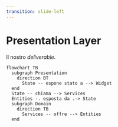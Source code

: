 ```yaml
---
transition: slide-left
---
```


# Presentation Layer

Il nostro _deliverable_.

```mermaid
flowchart TB
  subgraph Presentation
    direction BT
      State -- espone stato a --> Widget
  end
  State -- chiama --> Services
  Entities -. esposta da .-> State
  subgraph Domain
    direction TB
      Services -- offre --> Entities
  end
```

<!--
  Ok, ancora un po' di pazienza. Vediamo ancora un po' di teoria assieme.

  Di fatto, non abbiamo parlato di architettura pulita. Proviamo a dare un senso pratico alla teoria.

  Il prodotto che costruiamo spesso viene valutato sulla base di questo strato. 
  
  Quindi è prioritario sviluppare il Presentation Layer agevolmente, senza problemi.

-->
